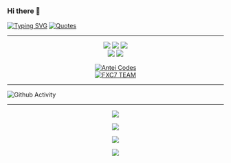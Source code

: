 ### Hi there 👋
[![Typing SVG](http://readme-typing-svg.herokuapp.com?size=30&font=Satisfy&color=%ffffff&center=true&vCenter=true&lines=Galung+Witanto.;17+Tahun;Sulawesi+Tengah)](https://git.io/typing-svg)
[![Quotes](http://readme-typing-svg.herokuapp.com?size=23&font=Caveat&color=%ffffff&center=true&vCenter=true&lines=Aku+Hanya+Menghilang+Dari+Kehidupanmu;Tidak+Untuk+Melupakanmu.;Apalagi+Berhenti+Mencintaimu;😊😊😊)](https://git.io/typing-svg)

---

<p align="center">
  <img src="https://img.shields.io/badge/-JavaScript-black?style=flat-square&logo=javascript" />
  <img src="https://img.shields.io/badge/-Github-black?style=flat-square&logo=github" />
  <img src="https://img.shields.io/badge/-Node.js-black?style=flat-square&logo=node.js" /><br>
  <img src="https://img.shields.io/badge/-Git-black?style=flat-square&logo=git" />
  <img src="https://img.shields.io/badge/-CSS3-black?style=flat-square&logo=css3&logoColor=aqua" /> <br>
</p>

<p align="center">
  <a target="_blank" href="https://antei.codes/"><img alt="Antei Codes" src="https://img.shields.io/badge/VIKO API%20-%23121011.svg?&style=for-the-badge&logo=linux&logoColor=red"></a><br>
  <a target="_blank" href="https://api-xcoders.xyz/"><img alt="FXC7 TEAM" src="https://img.shields.io/badge/XCODERS TEAM%20-%23121011.svg?&style=for-the-badge&logo=ubuntu&logoColor=white"></a>
</p>

---

![Github Activity](https://metrics.lecoq.io/KeysaXcode?template=classic&repositories.forks=true&languages=1&languages.colors=github&languages.threshold=0%25&config.timezone=Asia%2FJakarta)

---

<p align="center">
  <a href="https://github.com/KeysaXcode"><img src="https://github-readme-stats.vercel.app/api?username=KeysaXcode&theme=tokyonight&show_icons=true" /></a>
</p>

<p align="center">
  <a href="https://github.com/KeysaXcode"><img src="https://github-readme-streak-stats.herokuapp.com?user=KeysaXcode&theme=tokyonight&hide_border=false&properties=background&border=%239611C5FF" /></a>
</p>
  
<p align="center">
  <a href="https://github.com/KeysaXcode"><img src="https://github-readme-stats.vercel.app/api/top-langs?username=KeysaXcode&theme=tokyonight&layout=compact" /></a>
</p>
  
<p align="center">
  <a href="https://github.com/KeysaXcode"><img src="https://github-profile-trophy.vercel.app/?username=KeysaXcode&theme=radical&margin-w=20&no-bg=true&no-frame=false" /></a>
</p>
